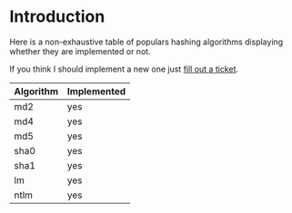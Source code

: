 # Introduction #

Here is a non-exhaustive table of populars hashing algorithms displaying whether they are implemented or not.

If you think I should implement a new one just [fill out a ticket](http://code.google.com/p/krhash/issues/entry).


| **Algorithm** | **Implemented** |
|:--------------|:----------------|
|md2|yes|
|md4|yes|
|md5|yes|
|sha0|yes|
|sha1|yes|
|lm|yes|
|ntlm|yes|